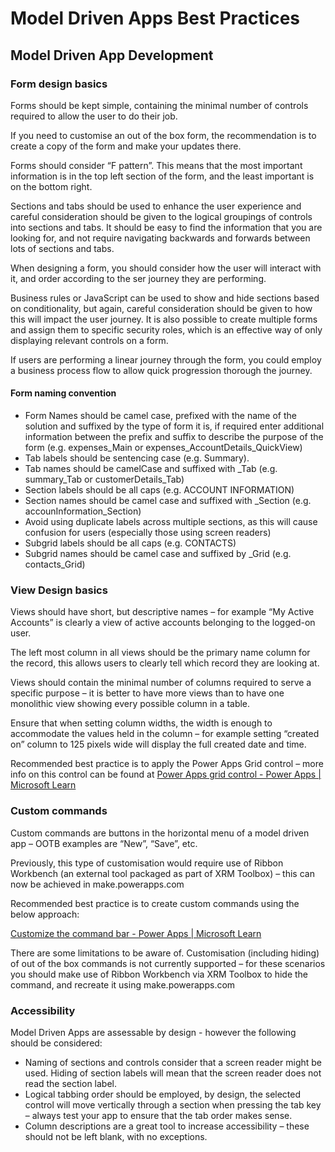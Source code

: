 # Model Driven Apps Best Practices

## Model Driven App Development

### Form design basics

Forms should be kept simple, containing the minimal number of controls required to allow the user to do their job.

If you need to customise an out of the box form, the recommendation is to create a copy of the form and make your updates there.

Forms should consider “F pattern”. This means that the most important information is in the top left section of the form, and the least important is on the bottom right.

Sections and tabs should be used to enhance the user experience and careful consideration should be given to the logical groupings of controls into sections and tabs. It should be easy to find the information that you are looking for, and not require navigating backwards and forwards between lots of sections and tabs.

When designing a form, you should consider how the user will interact with it, and order according to the ser journey they are performing.

Business rules or JavaScript can be used to show and hide sections based on conditionality, but again, careful consideration should be given to how this will impact the user journey. It is also possible to create multiple forms and assign them to specific security roles, which is an effective way of only displaying relevant controls on a form.

If users are performing a linear journey through the form, you could employ a business process flow to allow quick progression thorough the journey.

#### Form naming convention

- Form Names should be camel case, prefixed with the name of the solution and suffixed by the type of form it is, if required enter additional information between the prefix and suffix to describe the purpose of the form (e.g. expenses_Main or expenses_AccountDetails_QuickView)
- Tab labels should be sentencing case (e.g. Summary).
- Tab names should be camelCase and suffixed with \_Tab (e.g. summary_Tab or customerDetails_Tab)
- Section labels should be all caps (e.g. ACCOUNT INFORMATION)
- Section names should be camel case and suffixed with \_Section (e.g. accounInformation_Section)
- Avoid using duplicate labels across multiple sections, as this will cause confusion for users (especially those using screen readers)
- Subgrid labels should be all caps (e.g. CONTACTS)
- Subgrid names should be camel case and suffixed by \_Grid (e.g. contacts_Grid)

### View Design basics

Views should have short, but descriptive names – for example “My Active Accounts” is clearly a view of active accounts belonging to the logged-on user.

The left most column in all views should be the primary name column for the record, this allows users to clearly tell which record they are looking at.

Views should contain the minimal number of columns required to serve a specific purpose – it is better to have more views than to have one monolithic view showing every possible column in a table.

Ensure that when setting column widths, the width is enough to accommodate the values held in the column – for example setting “created on” column to 125 pixels wide will display the full created date and time.

Recommended best practice is to apply the Power Apps Grid control – more info on this control can be found at [Power Apps grid control - Power Apps | Microsoft Learn](https://learn.microsoft.com/en-us/power-apps/maker/model-driven-apps/the-power-apps-grid-control)

### Custom commands

Custom commands are buttons in the horizontal menu of a model driven app – OOTB examples are “New”, “Save”, etc.

Previously, this type of customisation would require use of Ribbon Workbench (an external tool packaged as part of XRM Toolbox) – this can now be achieved in make.powerapps.com

Recommended best practice is to create custom commands using the below approach:

[Customize the command bar - Power Apps | Microsoft Learn](https://learn.microsoft.com/en-us/power-apps/maker/model-driven-apps/use-command-designer#create-or-edit-modern-commands)

There are some limitations to be aware of. Customisation (including hiding) of out of the box commands is not currently supported – for these scenarios you should make use of Ribbon Workbench via XRM Toolbox to hide the command, and recreate it using make.powerapps.com

### Accessibility

Model Driven Apps are assessable by design - however the following should be considered:

- Naming of sections and controls consider that a screen reader might be used. Hiding of section labels will mean that the screen reader does not read the section label.
- Logical tabbing order should be employed, by design, the selected control will move vertically through a section when pressing the tab key – always test your app to ensure that the tab order makes sense.
- Column descriptions are a great tool to increase accessibility – these should not be left blank, with no exceptions.

